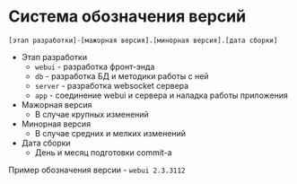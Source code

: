 # Система обозначения версий
`[этап разработки]-[мажорная версия].[минорная версия].[дата сборки]`
- Этап разработки
    - `webui` - разработка фронт-энда
    - `db` - разработка БД и методики работы с ней
    - `server` - разработка websocket сервера
    - `app` - соединение webui и сервера и наладка работы приложения
- Мажорная версия
    - В случае крупных изменений
- Минорная версия
    - В случае средних и мелких изменений
- Дата сборки
    - День и месяц подготовки commit-а

Пример обозначения версии - `webui 2.3.3112`
